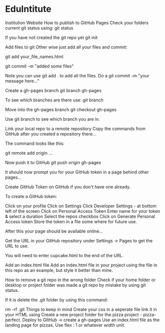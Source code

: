 # EduIntitute
Institution Website
How to publish to GitHub Pages
Check your folders current git status using: git status

If you have not created the git repo yet
git init

Add files to git
Other wise just add all your files and commit:

git add your_file_names.html

git commit -m "added some files"

Note you can use git add . to add all the files. Do a git commit -m "your message here..."

Create a gh-pages branch
git branch gh-pages

To see which branches are there use: git branch

Move into the gh-pages branch
git checkout gh-pages

Use git branch to see which branch you are in.

Link your local repo to a remote repository
Copy the commands from GitHub after you created a repository there...

The command looks like this:

git remote add origin ...

Now push it to GitHub
git push origin gh-pages

It should now prompt you for your GitHub token in a page behind other pages...

Create GitHub Token on GitHub if you don't have one already.

To create a GitHub token:

Click on your profile
Click on Settings
Click Developer Settings - at bottom left of the screen
Click on Personal Access Token
Enter name for your token & select a duration
Select the repos checkbox
Click on Generate Personal Access token
Store the token in a file some where for future use.

After this your page should be available online...

Get the URL in your GitHub repository under Settings -> Pages to get the URL to use.

You will need to enter cupcake.html to the end of the URL.

Add an index.html file
Add an index.html file in your project using the file in this repo as an example, but style it better than mine.

How to remove a git repo in the wrong folder
Check if your home folder or desktop or project folder was made a git repo by mistake by using git status.

If it is delete the .git folder by using this command:

rm -rf .git
Things to keep in mind
Create your css in a seperate file link it in your HTML using <link rel="stylesheet" href="style.css">
Create a new project folder for the pizza project - pizza-perfect. Deploy to GitHub -> create a gh-pages
Use an index.html file as the landing page for pizzas.
Use flex : 1 or whatever width unit.
